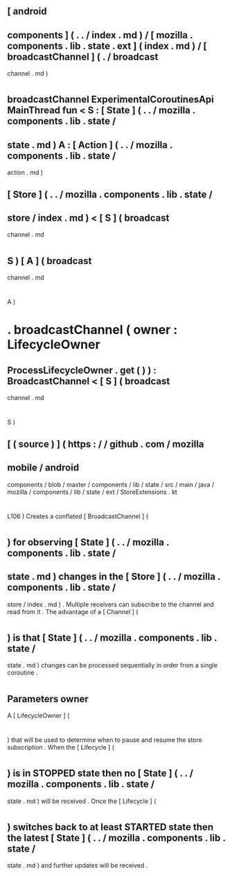 [
android
-
components
]
(
.
.
/
index
.
md
)
/
[
mozilla
.
components
.
lib
.
state
.
ext
]
(
index
.
md
)
/
[
broadcastChannel
]
(
.
/
broadcast
-
channel
.
md
)
#
broadcastChannel
ExperimentalCoroutinesApi
MainThread
fun
<
S
:
[
State
]
(
.
.
/
mozilla
.
components
.
lib
.
state
/
-
state
.
md
)
A
:
[
Action
]
(
.
.
/
mozilla
.
components
.
lib
.
state
/
-
action
.
md
)
>
[
Store
]
(
.
.
/
mozilla
.
components
.
lib
.
state
/
-
store
/
index
.
md
)
<
[
S
]
(
broadcast
-
channel
.
md
#
S
)
[
A
]
(
broadcast
-
channel
.
md
#
A
)
>
.
broadcastChannel
(
owner
:
LifecycleOwner
=
ProcessLifecycleOwner
.
get
(
)
)
:
BroadcastChannel
<
[
S
]
(
broadcast
-
channel
.
md
#
S
)
>
[
(
source
)
]
(
https
:
/
/
github
.
com
/
mozilla
-
mobile
/
android
-
components
/
blob
/
master
/
components
/
lib
/
state
/
src
/
main
/
java
/
mozilla
/
components
/
lib
/
state
/
ext
/
StoreExtensions
.
kt
#
L106
)
Creates
a
conflated
[
BroadcastChannel
]
(
#
)
for
observing
[
State
]
(
.
.
/
mozilla
.
components
.
lib
.
state
/
-
state
.
md
)
changes
in
the
[
Store
]
(
.
.
/
mozilla
.
components
.
lib
.
state
/
-
store
/
index
.
md
)
.
Multiple
receivers
can
subscribe
to
the
channel
and
read
from
it
.
The
advantage
of
a
[
Channel
]
(
#
)
is
that
[
State
]
(
.
.
/
mozilla
.
components
.
lib
.
state
/
-
state
.
md
)
changes
can
be
processed
sequentially
in
order
from
a
single
coroutine
.
#
#
#
Parameters
owner
-
A
[
LifecycleOwner
]
(
#
)
that
will
be
used
to
determine
when
to
pause
and
resume
the
store
subscription
.
When
the
[
Lifecycle
]
(
#
)
is
in
STOPPED
state
then
no
[
State
]
(
.
.
/
mozilla
.
components
.
lib
.
state
/
-
state
.
md
)
will
be
received
.
Once
the
[
Lifecycle
]
(
#
)
switches
back
to
at
least
STARTED
state
then
the
latest
[
State
]
(
.
.
/
mozilla
.
components
.
lib
.
state
/
-
state
.
md
)
and
further
updates
will
be
received
.
